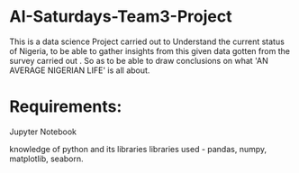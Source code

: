 # AI-Saturdays-Team3-Project
This is a data science Project carried out to Understand the current status of Nigeria, to be able to gather insights from this given data gotten from the survey carried out .
So as to be able to draw conclusions on  what 'AN AVERAGE NIGERIAN LIFE' is all about.

# Requirements:
Jupyter Notebook

knowledge of python and its libraries
libraries used - pandas, numpy, matplotlib, seaborn.

